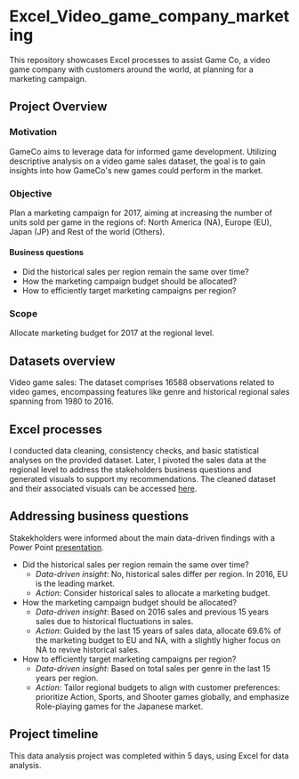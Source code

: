 # Excel_Video_game_company_marketing
This repository showcases Excel processes to assist Game Co, a video game company with customers around the world, at planning for a marketing campaign.

## Project Overview
### Motivation
GameCo aims to leverage data for informed game development. Utilizing descriptive analysis on a video game sales dataset, the goal is to gain insights into how GameCo's new games could perform in the market.

### Objective
Plan a marketing campaign for 2017, aiming at increasing the number of units sold per game in the regions of: North America (NA), Europe (EU), Japan (JP) and Rest of the world (Others).

#### Business questions
* Did the historical sales per region remain the same over time?
* How the marketing campaign budget should be allocated?
* How to efficiently target marketing campaigns per region?
 
### Scope
Allocate marketing budget for 2017 at the regional level.

## Datasets overview
Video game sales: The dataset comprises 16588 observations related to video games, encompassing features like genre and historical regional sales spanning from 1980 to 2016.
  
## Excel processes
I conducted data cleaning, consistency checks, and basic statistical analyses on the provided dataset. Later, I pivoted the sales data at the regional level to address the stakeholders business questions and generated visuals to support my recommendations. The cleaned dataset and their associated visuals can be accessed [here](https://docs.google.com/spreadsheets/d/15ciNe15Ozf200XmVtF4T1EBJIamHCf0m/edit?usp=drive_link&ouid=100495170560300906732&rtpof=true&sd=true).
 
## Addressing business questions
Stakekholders were informed about the main data-driven findings with a Power Point [presentation](https://github.com/NadiaOrdonez/Excel_Video_game_company_marketing/blob/main/Final%20Project%20Presentation%20Nadia%20Ordonez.pptx). 
* Did the historical sales per region remain the same over time?
  * _Data-driven insight_: No, historical sales differ per region. In 2016, EU is the leading market.
  * _Action_: Consider historical sales to allocate a marketing budget.
* How the marketing campaign budget should be allocated?
  * _Data-driven insight_: Based on 2016 sales and previous 15 years sales due to historical fluctuations in sales.
  * _Action_: Guided by the last 15 years of sales data, allocate 69.6% of the marketing budget to EU and NA, with a slightly higher focus on NA to revive historical sales.
* How to efficiently target marketing campaigns per region?
  * _Data-driven insight_: Based on total sales per genre in the last 15 years per region.
  * _Action_: Tailor regional budgets to align with customer preferences: prioritize Action, Sports, and Shooter games globally, and emphasize Role-playing games for the Japanese market.
                                                                                                          
## Project timeline
This data analysis project was completed within 5 days, using Excel for data analysis. 
